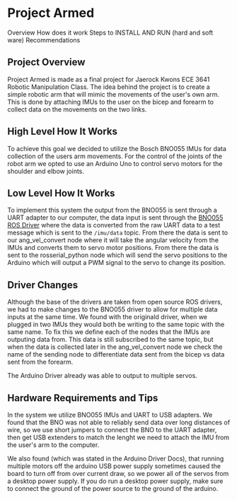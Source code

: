 # Project Armed
Overview
How does it work
Steps to INSTALL AND RUN (hard and soft ware)
Recommendations

## Project Overview
Project Armed is made as a final project for Jaerock Kwons ECE 3641 Robotic Manipulation Class.  The idea behind the project is to create a simple robotic arm that will mimic the movements of the user's own arm.  This is done by attaching IMUs to the user on the bicep and forearm to collect data on the movements on the two links.

## High Level How It Works
To achieve this goal we decided to utilize the Bosch BNO055 IMUs for data collection of the users arm movements.  For the control of the joints of the robot arm we opted to use an Arduino Uno to control servo motors for the shoulder and elbow joints.

## Low Level How It Works
To implement this system the output from the BNO055 is sent through a UART adapter to our computer, the data input is sent through the [BNO055 ROS Driver](https://github.com/RoboticArts/ros_imu_bno055) where the data is converted from the raw UART data to a test message which is sent to the `/imu/data` topic.  From there the data is sent to our ang_vel_convert node where it will take the angular velocity from the IMUs and converts them to servo motor positions. From there the data is sent to the rosserial_python node which will send the servo positions to the Arduino which will output a PWM signal to the servo to change its position.

## Driver Changes
Although the base of the drivers are taken from open source ROS drivers, we had to make changes to the BNO055 driver to allow for multiple data inputs at the same time.  We found with the originald driver, when we plugged in two IMUs they would both be writing to the same topic with the same name. To fix this we define each of the nodes that the IMUs are outputing data from.  This data is still subscribed to the same topic, but when the data is collected later in the ang_vel_convert node we check the name of the sending node to differentiate data sent from the bicep vs data sent from the forearm.

The Arduino Driver already was able to output to multiple servos.

## Hardware Requirements and Tips
In the system we utilize BNO055 IMUs and UART to USB adapters.  We found that the BNO was not able to reliably send data over long distances of wire, so we use short jumpers to connect the BNO to the UART adapter, then get USB extenders to match the lenght we need to attach the IMU from the user's arm to the computer.

We also found (which was stated in the Arduino Driver Docs), that running multiple motors off the arduino USB power supply sometimes caused the board to turn off from over current draw, so we power all of the servos from a desktop power supply.  If you do run a desktop power supply, make sure to connect the ground of the power source to the ground of the arduino.
